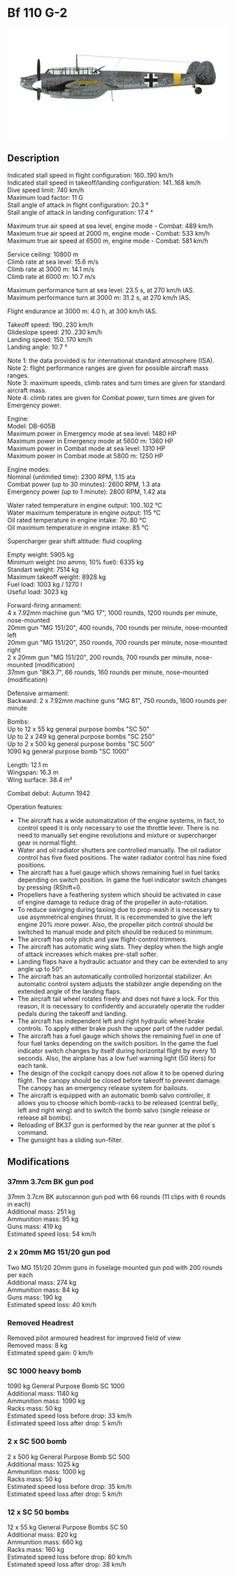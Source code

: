 # Bf 110 G-2  
  
![bf110g2](../images/bf110g2.png)  
  
## Description  
  
Indicated stall speed in flight configuration: 160..190 km/h  
Indicated stall speed in takeoff/landing configuration: 141..168 km/h  
Dive speed limit: 740 km/h  
Maximum load factor: 11 G  
Stall angle of attack in flight configuration: 20.3 °  
Stall angle of attack in landing configuration: 17.4 °  
  
Maximum true air speed at sea level, engine mode - Combat: 489 km/h  
Maximum true air speed at 2000 m, engine mode - Combat: 533 km/h  
Maximum true air speed at 6500 m, engine mode - Combat: 581 km/h  
  
Service ceiling: 10800 m  
Climb rate at sea level: 15.6 m/s  
Climb rate at 3000 m: 14.1 m/s  
Climb rate at 6000 m: 10.7 m/s  
  
Maximum performance turn at sea level: 23.5 s, at 270 km/h IAS.  
Maximum performance turn at 3000 m: 31.2 s, at 270 km/h IAS.  
  
Flight endurance at 3000 m: 4.0 h, at 300 km/h IAS.  
  
Takeoff speed: 190..230 km/h  
Glideslope speed: 210..230 km/h  
Landing speed: 150..170 km/h  
Landing angle: 10.7 °  
  
Note 1: the data provided is for international standard atmosphere (ISA).  
Note 2: flight performance ranges are given for possible aircraft mass ranges.  
Note 3: maximum speeds, climb rates and turn times are given for standard aircraft mass.  
Note 4: climb rates are given for Combat power, turn times are given for Emergency power.  
  
Engine:  
Model: DB-605B  
Maximum power in Emergency mode at sea level: 1480 HP  
Maximum power in Emergency mode at 5600 m: 1360 HP  
Maximum power in Combat mode at sea level: 1310 HP  
Maximum power in Combat mode at 5800 m: 1250 HP  
  
Engine modes:  
Nominal (unlimited time): 2300 RPM, 1.15 ata  
Combat power (up to 30 minutes): 2600 RPM, 1.3 ata  
Emergency power (up to 1 minute): 2800 RPM, 1.42 ata  
  
Water rated temperature in engine output: 100..102 °C  
Water maximum temperature in engine output: 115 °C  
Oil rated temperature in engine intake: 70..80 °C  
Oil maximum temperature in engine intake: 85 °C  
  
Supercharger gear shift altitude: fluid coupling   
  
Empty weight: 5905 kg  
Minimum weight (no ammo, 10% fuel): 6335 kg  
Standart weight: 7514 kg  
Maximum takeoff weight: 8928 kg  
Fuel load: 1003 kg / 1270 l  
Useful load: 3023 kg  
  
Forward-firing armament:  
4 x 7.92mm machine gun "MG 17", 1000 rounds, 1200 rounds per minute, nose-mounted  
20mm gun "MG 151/20", 400 rounds, 700 rounds per minute, nose-mounted left  
20mm gun "MG 151/20", 350 rounds, 700 rounds per minute, nose-mounted right  
2 х 20mm gun "MG 151/20", 200 rounds, 700 rounds per minute, nose-mounted (modification)  
37mm gun "BK3.7", 66 rounds, 160 rounds per minute, nose-mounted (modification)  
  
Defensive armament:  
Backward: 2 x 7.92mm machine guns "MG 81", 750 rounds, 1600 rounds per minute  
  
Bombs:  
Up to 12 x 55 kg general purpose bombs "SC 50"  
Up to 2 x 249 kg general purpose bombs "SC 250"  
Up to 2 x 500 kg general purpose bombs "SC 500"  
1090 kg general purpose bomb "SC 1000"  
  
Length: 12.1 m  
Wingspan: 16.3 m  
Wing surface: 38.4 m²  
  
Combat debut: Autumn 1942  
  
Operation features:  
- The aircraft has a wide automatization of the engine systems, in fact, to control speed it is only necessary to use the throttle lever. There is no need to manually set engine revolutions and mixture or supercharger gear in normal flight.  
- Water and oil radiator shutters are controlled manually. The oil radiator control has five fixed positions. The water radiator control has nine fixed positions.  
- The aircraft has a fuel gauge which shows remaining fuel in fuel tanks depending on switch position. In game the fuel indicator switch changes by pressing (RShift+I).  
- Propellers have a feathering system which should be activated in case of engine damage to reduce drag of the propeller in auto-rotation.  
- To reduce swinging during taxiing due to prop-wash it is necessary to use asymmetrical engines thrust. It is recommended to give the left engine 20% more power. Also, the propeller pitch control should be switched to manual mode and pitch should be reduced to minimum.  
- The aircraft has only pitch and yaw flight-control trimmers.  
- The aircraft has automatic wing slats. They deploy when the high angle of attack increases which makes pre-stall softer.  
- Landing flaps have a hydraulic actuator and they can be extended to any angle up to 50°.  
- The aircraft has an automatically controlled horizontal stabilizer. An automatic control system adjusts the stabilizer angle depending on the extended angle of the landing flaps.  
- The aircraft tail wheel rotates freely and does not have a lock. For this reason, it is necessary to confidently and accurately operate the rudder pedals during the takeoff and landing.  
- The aircraft has independent left and right hydraulic wheel brake controls. To apply either brake push the upper part of the rudder pedal.  
- The aircraft has a fuel gauge which shows the remaining fuel in one of four fuel tanks depending on the switch position. In the game the fuel indicator switch changes by itself during horizontal flight by every 10 seconds. Also, the airplane has a low fuel warning light (50 liters) for each tank.  
- The design of the cockpit canopy does not allow it to be opened during flight. The canopy should be closed before takeoff to prevent damage. The canopy has an emergency release system for bailouts.  
- The aircraft is equipped with an automatic bomb salvo controller, it allows you to choose which bomb-racks to be released (central belly, left and right wing) and to switch the bomb salvo (single release or release all bombs).  
- Reloading of BK37 gun is performed by the rear gunner at the pilot`s command.  
- The gunsight has a sliding sun-filter.  
  
## Modifications  
  
  
### 37mm 3.7cm BK gun pod  
  
37mm 3.7cm BK autocannon gun pod with 66 rounds (11 clips with 6 rounds in each)  
Additional mass: 251 kg  
Ammunition mass: 95 kg  
Guns mass: 419 kg  
Estimated speed loss: 54 km/h  
  
### 2 x 20mm MG 151/20 gun pod  
  
Two MG 151/20 20mm guns in fuselage mounted gun pod with 200 rounds per each  
Additional mass: 274 kg  
Ammunition mass: 84 kg  
Guns mass: 190 kg  
Estimated speed loss: 40 km/h  
  
### Removed Headrest  
  
Removed pilot armoured headrest for improved field of view  
Removed mass: 8 kg  
Estimated speed gain: 0 km/h  
  
### SC 1000 heavy bomb  
  
1090 kg General Purpose Bomb SC 1000  
Additional mass: 1140 kg  
Ammunition mass: 1090 kg  
Racks mass: 50 kg  
Estimated speed loss before drop: 33 km/h  
Estimated speed loss after drop: 5 km/h  
  
### 2 x SC 500 bomb  
  
2 x 500 kg General Purpose Bomb SC 500  
Additional mass: 1025 kg  
Ammunition mass: 1000 kg  
Racks mass: 50 kg  
Estimated speed loss before drop: 35 km/h  
Estimated speed loss after drop: 5 km/h  
  
### 12 x SC 50 bombs  
  
12 x 55 kg General Purpose Bombs SC 50  
Additional mass: 820 kg  
Ammunition mass: 660 kg  
Racks mass: 160 kg  
Estimated speed loss before drop: 80 km/h  
Estimated speed loss after drop: 38 km/h  
